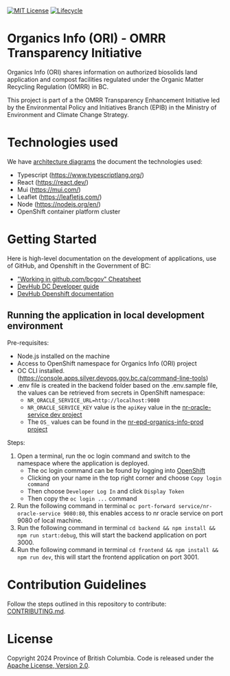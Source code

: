 [![MIT License](https://img.shields.io/github/license/bcgov/quickstart-openshift.svg)](/LICENSE.md)
[![Lifecycle](https://img.shields.io/badge/Lifecycle-Experimental-339999)](https://github.com/bcgov/repomountie/blob/master/doc/lifecycle-badges.md)

# Organics Info (ORI) - OMRR Transparency Initiative

Organics Info (ORI) shares information on authorized biosolids land application and compost facilities regulated under the Organic Matter Recycling Regulation (OMRR) in BC. 

This project is part of a the OMRR Transparency Enhancement Initiative led by the Environmental Policy and Initiatives Branch (EPIB) in the Ministry of Environment and Climate Change Strategy.

# Technologies used

We have [architecture diagrams](.diagrams/architecture) the document the technologies used:

- Typescript (https://www.typescriptlang.org/)
- React (https://react.dev/)
- Mui (https://mui.com/)
- Leaflet (https://leafletjs.com/)
- Node (https://nodejs.org/en/)
- OpenShift container platform cluster

# Getting Started

Here is high-level documentation on the development of applications, use of GitHub, and Openshift in the Government of BC: 
- ["Working in github.com/bcgov" Cheatsheet](https://github.com/bcgov/BC-Policy-Framework-For-GitHub/blob/master/BC-Gov-Org-HowTo/Cheatsheet.md)
- [DevHub DC Developer guide](https://developer.gov.bc.ca/docs/default/component/bc-developer-guide/)
- [DevHub Openshift documentation](https://developer.gov.bc.ca/docs/default/component/platform-developer-docs)

## Running the application in local development environment

Pre-requisites:

- Node.js installed on the machine
- Access to OpenShift namespace for Organics Info (ORI) project
- OC CLI installed.(https://console.apps.silver.devops.gov.bc.ca/command-line-tools)
- .env file is created in the backend folder based on the .env.sample file, the values can be retrieved from secrets in
  OpenShift namespace: 
  - `NR_ORACLE_SERVICE_URL=http://localhost:9080`
  - `NR_ORACLE_SERVICE_KEY` value is the `apiKey` value in the [nr-oracle-service dev project](https://console.apps.silver.devops.gov.bc.ca/k8s/ns/d37bb7-dev/secrets/nr-oracle-service)
  -  The `OS_` values can be found in the [nr-epd-organics-info-prod project](https://console.apps.silver.devops.gov.bc.ca/k8s/ns/d37bb7-prod/secrets/nr-epd-organics-info-prod)

Steps:

1. Open a terminal, run the oc login command and switch to the namespace where the application is deployed.
   - The oc login command can be found by logging into [OpenShift](https://console.apps.silver.devops.gov.bc.ca/)
   - Clicking on your name in the top right corner and choose `Copy login command` 
   - Then choose `Developer Log In` and click `Display Token`
   - Then copy the `oc login ...` command
2. Run the following command in terminal `oc port-forward service/nr-oracle-service 9080:80`, this enables access to nr
   oracle service on port 9080 of local machine.
3. Run the following command in terminal `cd backend && npm install && npm run start:debug`, this will start the backend
   application on port 3000.
4. Run the following command in terminal `cd frontend && npm install && npm run dev`, this will start the frontend
   application on port 3001.

# Contribution Guidelines

Follow the steps outlined in this repository to contribute: [CONTRIBUTING.md](./CONTRIBUTING.md).

# License

Copyright 2024 Province of British Columbia. Code is released under the [Apache License, Version 2.0](./LICENSE).
